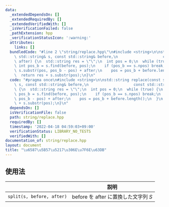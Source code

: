 ```yaml
---
data:
  _extendedDependsOn: []
  _extendedRequiredBy: []
  _extendedVerifiedWith: []
  _isVerificationFailed: false
  _pathExtension: hpp
  _verificationStatusIcon: ':warning:'
  attributes:
    links: []
  bundledCode: "#line 2 \"string/replace.hpp\"\n#include <string>\n\nstd::string replace(const\
    \ std::string& s, const std::string& before,\n                    const std::string&\
    \ after) {\n  std::string res = \"\";\n  int pos = 0;\n  while (true) {\n    const\
    \ int pos_b = s.find(before, pos);\n    if (pos_b == s.npos) break;\n    res +=\
    \ s.substr(pos, pos_b - pos) + after;\n    pos = pos_b + before.length();\n  }\n\
    \  return res + s.substr(pos);\n}\n"
  code: "#pragma once\n#include <string>\n\nstd::string replace(const std::string&\
    \ s, const std::string& before,\n                    const std::string& after)\
    \ {\n  std::string res = \"\";\n  int pos = 0;\n  while (true) {\n    const int\
    \ pos_b = s.find(before, pos);\n    if (pos_b == s.npos) break;\n    res += s.substr(pos,\
    \ pos_b - pos) + after;\n    pos = pos_b + before.length();\n  }\n  return res\
    \ + s.substr(pos);\n}\n"
  dependsOn: []
  isVerificationFile: false
  path: string/replace.hpp
  requiredBy: []
  timestamp: '2022-04-18 04:59:03+09:00'
  verificationStatus: LIBRARY_NO_TESTS
  verifiedWith: []
documentation_of: string/replace.hpp
layout: document
title: "\u6587\u5B57\u5217\u306E\u7F6E\u63DB"
---
```



## 使用法

||説明|
|:--:|:--:|
|`split(s, before, after)`|$\mathrm{before}$ を $\mathrm{after}$ に置換した文字列 $S$|
